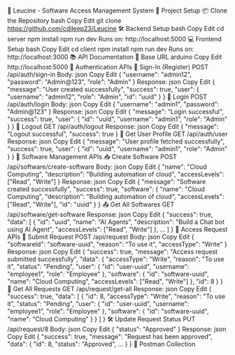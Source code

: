 🧠 Leucine - Software Access Management System 🚀 Project Setup 📦 Clone the Repository bash Copy Edit git clone https://github.com/cdileep23/Leucine 🛠️ Backend Setup bash Copy Edit cd server npm install npm run dev Runs on: http://localhost:5000 💻 Frontend Setup bash Copy Edit cd client npm install npm run dev Runs on: http://localhost:3000 📚 API Documentation 🔗 Base URL arduino Copy Edit http://localhost:5000 🔐 Authentication APIs 🧾 Sign-In (Register) POST /api/auth/sign-in Body: json Copy Edit { "username": "admin12", "password": "Admin@123", "role": "Admin" } Response: json Copy Edit { "message": "User created successfully", "success": true, "user": { "username": "admin12", "role": "Admin", "id": "uuid" } } 🔑 Login POST /api/auth/login Body: json Copy Edit { "username": "admin1", "password": "Admin@123" } Response: json Copy Edit { "message": "Login successful", "success": true, "user": { "id": "uuid", "username": "admin1", "role": "Admin" } } 🚪 Logout GET /api/auth/logout Response: json Copy Edit { "message": "Logout successful", "success": true } 👤 Get User Profile GET /api/auth/user Response: json Copy Edit { "message": "User profile fetched successfully", "success": true, "user": { "id": "uuid", "username": "admin1", "role": "Admin" } } 🧩 Software Management APIs 📥 Create Software POST /api/software/create-software Body: json Copy Edit { "name": "Cloud Computing", "description": "Building automation of cloud", "accessLevels": ["Read", "Write"] } Response: json Copy Edit { "message": "Software created successfully", "success": true, "software": { "name": "Cloud Computing", "description": "Building automation of cloud", "accessLevels": ["Read", "Write"], "id": "uuid" } } 📤 Get All Softwares GET /api/software/get-software Response: json Copy Edit { "success": true, "data": [ { "id": "uuid", "name": "AI Agents", "description": "Build a Chat bot using AI Agent", "accessLevels": ["Read", "Write"] }, ... ] } 🧾 Access Request APIs 📩 Submit Request POST /api/request Body: json Copy Edit { "softwareId": "software-uuid", "reason": "To use it", "accessType": "Write" } Response: json Copy Edit { "success": true, "message": "Access request submitted successfully", "data": { "accessType": "Write", "reason": "To use it", "status": "Pending", "user": { "id": "user-uuid", "username": "employee1", "role": "Employee" }, "software": { "id": "software-uuid", "name": "Cloud Computing", "accessLevels": ["Read", "Write"] }, "id": 8 } } 📜 Get All Requests GET /api/request/get-all Response: json Copy Edit { "success": true, "data": [ { "id": 8, "accessType": "Write", "reason": "To use it", "status": "Pending", "user": { "id": "user-uuid", "username": "employee1", "role": "Employee" }, "software": { "id": "software-uuid", "name": "Cloud Computing" } } ] } 🛠️ Update Request Status PUT /api/request/8 Body: json Copy Edit { "status": "Approved" } Response: json Copy Edit { "success": true, "message": "Request has been approved", "data": { "id": 8, "status": "Approved", ... } } 🔗 Postman Collection
